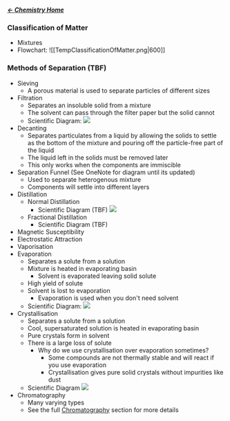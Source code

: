 ##### [← Chemistry Home](Chemistry%20Home%20-%20Year%2011)

### Classification of Matter
- Mixtures
- Flowchart: 
  ![[TempClassificationOfMatter.png|600]]
 
### Methods of Separation (TBF)
- Sieving
	- A porous material is used to separate particles of different sizes
- Filtration
	- Separates an insoluble solid from a mixture
	- The solvent can pass through the filter paper but the solid cannot
	- Scientific Diagram:
	  ![](Excalidraw/Filtration|400|)
- Decanting
	- Separates particulates from a liquid by allowing the solids to settle as the bottom of the mixture and pouring off the particle-free part of the liquid
	- The liquid left in the solids must be removed later
	- This only works when the components are immiscible
- Separation Funnel (See OneNote for diagram until its updated)
	- Used to separate heterogenous mixture
	- Components will settle into different layers
- Distillation
	- Normal Distillation
		- Scientific Diagram (TBF)
		  ![](Excalidraw/Distillation|400|)
	- Fractional Distillation
		- Scientific Diagram (TBF)
- Magnetic Susceptibility
- Electrostatic Attraction
- Vaporisation
- Evaporation
	- Separates a solute from a solution
	- Mixture is heated in evaporating basin
		- Solvent is evaporated leaving solid solute
	- High yield of solute
	- Solvent is lost to evaporation
		- Evaporation is used when you don't need solvent
	- Scientific Diagram:
	   ![](Excalidraw/Evaporation|400|) 
- Crystallisation
	- Separates a solute from a solution
	- Cool, supersaturated solution is heated in evaporating basin
	- Pure crystals form in solvent
	- There is a large loss of solute
		- Why do we use crystallisation over evaporation sometimes?
			- Some compounds are not thermally stable and will react if you use evaporation
			- Crystallisation gives pure solid crystals without impurities like dust
	- Scientific Diagram
	   ![](Excalidraw/Crystallisation|400|)
- Chromatography
	- Many varying types
	- See the full [Chromatography](Chromatography) section for more details